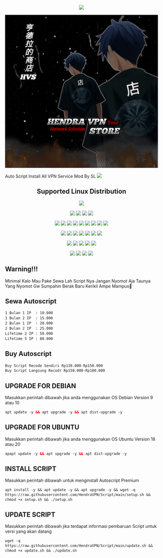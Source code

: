 <p align="center"><mp4 src="https://github.com/HendraVPN/Script/blob/main/image/113131-720x1200.mp4"></p>

<p align="center">
<img src="https://readme-typing-svg.herokuapp.com?color=%2336BCF7&center=true&vCenter=true&lines=SCRIPT BAR-BAR ANTI TEPAR" />
</p>

<p align="center"><img src="https://github.com/HendraVPN/Script/blob/main/image/20240508_061921.png"></p>

Auto Script Install All VPN Service
Mod By SL
<img src="https://img.shields.io/badge/Version-1.0.0-blue.svg"></h2>

</p> 
<h2 align="center"> Supported Linux Distribution</h2>
<p align="center"><img src="https://d33wubrfki0l68.cloudfront.net/5911c43be3b1da526ed609e9c55783d9d0f6b066/9858b/assets/img/debian-ubuntu-hover.png"></p> 
<p align="center"><img src="https://img.shields.io/static/v1?style=for-the-badge&logo=debian&label=Debian%209&message=Stretch&color=purple"> <img src="https://img.shields.io/static/v1?style=for-the-badge&logo=debian&label=Debian%2010&message=Buster&color=purple">  <img src="https://img.shields.io/static/v1?style=for-the-badge&logo=ubuntu&label=Ubuntu%2018&message=Lts&color=red"> <img src="https://img.shields.io/static/v1?style=for-the-badge&logo=ubuntu&label=Ubuntu%2020&message=Lts&color=red">
</p>

<p align="center"><img src="https://img.shields.io/badge/Service-SSH_Over_Websocket-success.svg">  <img src="https://img.shields.io/badge/Service-OpenVPN_Over_Websocket-success.svg">  <img src="https://img.shields.io/badge/Service-SSH_Over_DNS-success.svg">  <img src="https://img.shields.io/badge/Service-SSLH-success.svg">  <img src="https://img.shields.io/badge/Service-Stunnel5-success.svg">  <img src= "https://img.shields.io/badge/Service-OHP_Open_Http_Puncher-success.svg">  <img src= "https://img.shields.io/badge/Service-SSTP_VPN-success.svg">  <img src= "https://img.shields.io/badge/Service-L2TP_VPN-success.svg">  <img src= "https://img.shields.io/badge/Service-PPTP_VPN-success.svg">
<p align="center"><img src="https://img.shields.io/badge/Service-SSH_OpenSSH-success.svg">  <img src="https://img.shields.io/badge/Service-SSH_Dropbear-success.svg">  <img src="https://img.shields.io/badge/Service-BadVPN-success.svg">  <img src="https://img.shields.io/badge/Service-OpenVPN-success.svg">  <img src="https://img.shields.io/badge/Service-Squid3-success.svg">  <img   src="https://img.shields.io/badge/Service-Webmin-success.svg">  <img src="https://img.shields.io/badge/Service-SlowDns-success.svg">  <p align="center"><img src="https://img.shields.io/badge/Service-XRAY-success.svg">  <img src="https://img.shields.io/badge/Service-XRAY_Websocket_TLS-success.svg">  <img src="https://img.shields.io/badge/Service-XRAY_VLESS_VMESS-success.svg">  <img src="https://img.shields.io/badge/Service-XRAY_gRPC_VLESS_VMESS-success.svg">  <img src="https://img.shields.io/badge/Service-XRAY_TROJAN-success.svg">  <p align="center"><img src="https://img.shields.io/badge/Service-SSR-success.svg">  <img src="https://img.shields.io/badge/Service-Trojan_Go-success.svg">  <img src="https://img.shields.io/badge/Service-WireGuard-success.svg">  <img src= "https://img.shields.io/badge/Service-Shadowsocks-success.svg">

## Warning!!!
Minimal Kalo Mau Pake Sewa Lah Script Nya Jangan Nyomot Aja Taunya
Yang Nyomot Gw Sumpahin Berak Baru Kerikil Ampe Mampus🗿

## Sewa Autoscript
```html
1 Bulan 1 IP  : 10.000
1 Bulan 2 IP  : 15.000
2 Bulan 1 IP  : 20.000
2 Bulan 2 IP  : 25.000
Lifetime 2 IP : 50.000
Lifetime 5 IP : 80.000
```

## Buy Autoscript
```html
Buy Script Recode Sendiri Rp130.000-Rp150.000
Buy Script Langsung Recodr Rp150.000-Rp180.000
```

## UPGRADE FOR DEBIAN
Masukkan perintah dibawah jika anda menggunakan OS Debian Version 9 atau 10
```html
apt update -y && apt upgrade -y && apt dist-upgrade -y
```

##  UPGRADE FOR UBUNTU
Masukkan perintah dibawah jika anda menggunakan OS Ubuntu Version 18 atau 20
```html
apapt update -y && apt upgrade -y && apt dist-upgrade -y
```

## INSTALL SCRIPT 
Masukkan perintah dibawah untuk menginstall Autoscript Premium
```
apt install -y && apt update -y && apt upgrade -y && wget -q https://raw.githubusercontent.com/HendraVPN/Script/main/setup.sh && chmod +x setup.sh && ./setup.sh
```

## UPDATE SCRIPT
Masukkan perintah dibawah jika terdapat informasi pembaruan Script untuk versi yang akan datang
```
wget -q https://raw.githubusercontent.com/HendraVPN/Script/main/update.sh && chmod +x update.sh && ./update.sh